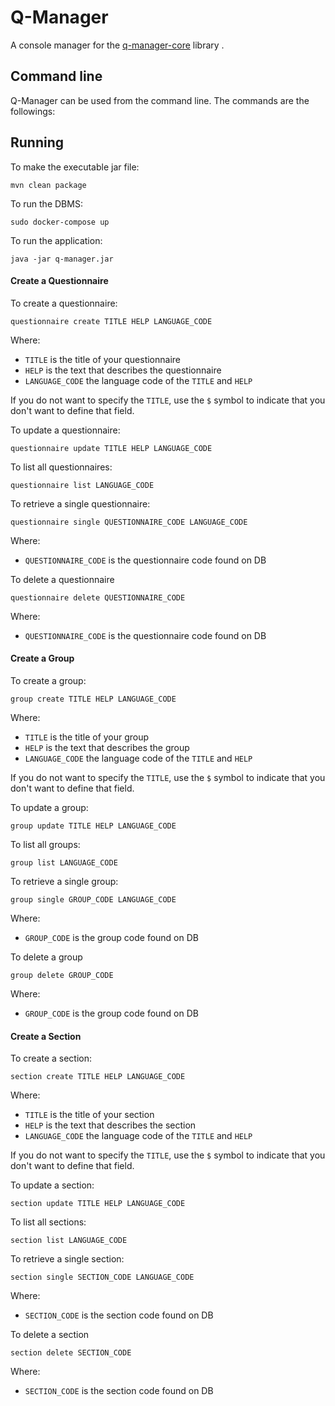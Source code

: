 # Q-Manager
A console manager for the [q-manager-core](https://github.com/AndreiDodu/q-manager-core) library .

## Command line
Q-Manager can be used from the command line. The commands are the followings:

## Running

To make the executable jar file:

	mvn clean package
	
To run the DBMS:
	
	sudo docker-compose up

To run the application:
	
	java -jar q-manager.jar
	
#### Create a Questionnaire
To create a questionnaire:

	questionnaire create TITLE HELP LANGUAGE_CODE

Where:
 - `TITLE` is the title of your questionnaire
 - `HELP` is the text that describes the questionnaire
 - `LANGUAGE_CODE` the language code of the `TITLE` and `HELP`

If you do not want to specify the `TITLE`, use the `$` symbol to indicate that you don't want to define that field.

To update a questionnaire:

	questionnaire update TITLE HELP LANGUAGE_CODE
	
To list all questionnaires:

	questionnaire list LANGUAGE_CODE
	
To retrieve a single questionnaire:
	
	questionnaire single QUESTIONNAIRE_CODE LANGUAGE_CODE	
	
Where:
 - `QUESTIONNAIRE_CODE` is the questionnaire code found on DB		
	
To delete a questionnaire
	
	questionnaire delete QUESTIONNAIRE_CODE	
	
Where:
 - `QUESTIONNAIRE_CODE` is the questionnaire code found on DB	
 
#### Create a Group
To create a group:

	group create TITLE HELP LANGUAGE_CODE

Where:
 - `TITLE` is the title of your group
 - `HELP` is the text that describes the group
 - `LANGUAGE_CODE` the language code of the `TITLE` and `HELP`

If you do not want to specify the `TITLE`, use the `$` symbol to indicate that you don't want to define that field.

To update a group:

	group update TITLE HELP LANGUAGE_CODE
	
To list all groups:

	group list LANGUAGE_CODE
	
To retrieve a single group:
	
	group single GROUP_CODE LANGUAGE_CODE	
	
Where:
 - `GROUP_CODE` is the group code found on DB		
	
To delete a group
	
	group delete GROUP_CODE	
	
Where:
 - `GROUP_CODE` is the group code found on DB	 
 
#### Create a Section
To create a section:

	section create TITLE HELP LANGUAGE_CODE

Where:
 - `TITLE` is the title of your section
 - `HELP` is the text that describes the section
 - `LANGUAGE_CODE` the language code of the `TITLE` and `HELP`

If you do not want to specify the `TITLE`, use the `$` symbol to indicate that you don't want to define that field.

To update a section:

	section update TITLE HELP LANGUAGE_CODE
	
To list all sections:

	section list LANGUAGE_CODE
	
To retrieve a single section:
	
	section single SECTION_CODE LANGUAGE_CODE	
	
Where:
 - `SECTION_CODE` is the section code found on DB			
	
To delete a section
	
	section delete SECTION_CODE	
	
Where:
 - `SECTION_CODE` is the section code found on DB	  